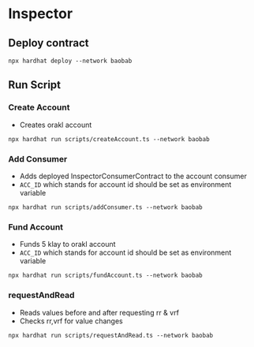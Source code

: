 # Inspector

## Deploy contract

`npx hardhat deploy --network baobab`

## Run Script

### Create Account

- Creates orakl account

`npx hardhat run scripts/createAccount.ts --network baobab`

### Add Consumer

- Adds deployed InspectorConsumerContract to the account consumer
- `ACC_ID` which stands for account id should be set as environment variable

`npx hardhat run scripts/addConsumer.ts --network baobab`

### Fund Account

- Funds 5 klay to orakl account
- `ACC_ID` which stands for account id should be set as environment variable

`npx hardhat run scripts/fundAccount.ts --network baobab`

### requestAndRead

- Reads values before and after requesting rr & vrf
- Checks rr,vrf for value changes

`npx hardhat run scripts/requestAndRead.ts --network baobab`
